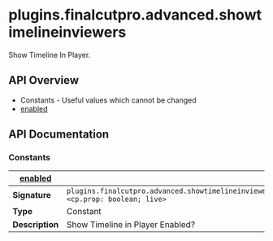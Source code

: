 # plugins.finalcutpro.advanced.showtimelineinviewers

Show Timeline In Player.

## API Overview
* Constants - Useful values which cannot be changed
 * [enabled](#enabled)

## API Documentation

### Constants

| [enabled](#enabled)         |                                                                                     |
| --------------------------------------------|-------------------------------------------------------------------------------------|
| **Signature**                               | `plugins.finalcutpro.advanced.showtimelineinviewers.enabled <cp.prop: boolean; live>`                                                                    |
| **Type**                                    | Constant                                                                     |
| **Description**                             | Show Timeline in Player Enabled?                                                                     |

